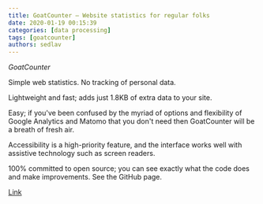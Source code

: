 ```yaml
---
title: GoatCounter – Website statistics for regular folks
date: 2020-01-19 00:15:39
categories: [data processing]
tags: [goatcounter]
authors: sedlav
---
```


*GoatCounter*

Simple web statistics. No tracking of personal data.

Lightweight and fast; adds just 1.8KB of extra data to your site.

Easy; if you've been confused by the myriad of options and flexibility of Google Analytics and Matomo that you don't need then GoatCounter will be a breath of fresh air.

Accessibility is a high-priority feature, and the interface works well with assistive technology such as screen readers.

100% committed to open source; you can see exactly what the code does and make improvements. See the GitHub page.

[Link](https://www.goatcounter.com/)
